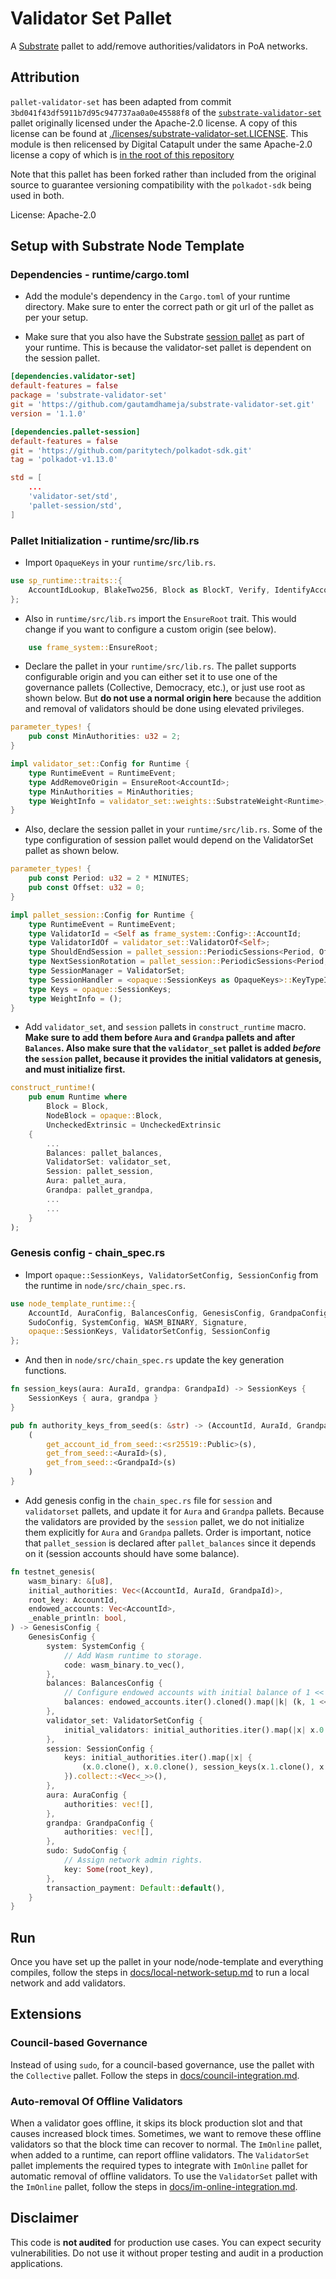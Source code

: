 # Validator Set Pallet

A [Substrate](https://github.com/paritytech/polkadot-sdk/tree/master/substrate#substrate) pallet to add/remove authorities/validators in PoA networks.

## Attribution

`pallet-validator-set` has been adapted from commit `3bd041f43df5911b7d95c947737aa0a0e45588f8` of the
[`substrate-validator-set`](https://github.com/gautamdhameja/substrate-validator-set) pallet originally
licensed under the Apache-2.0 license. A copy of this license can
be found at [./licenses/substrate-validator-set.LICENSE](./licenses/substrate-validator-set.LICENSE).
This module is then relicensed by Digital Catapult under the same Apache-2.0
license a copy of which is [in the root of this repository](../../LICENSE)

Note that this pallet has been forked rather than included from the original source to guarantee versioning compatibility with the `polkadot-sdk` being used in both.

License: Apache-2.0

## Setup with Substrate Node Template

### Dependencies - runtime/cargo.toml

- Add the module's dependency in the `Cargo.toml` of your runtime directory. Make sure to enter the correct path or git url of the pallet as per your setup.

- Make sure that you also have the Substrate [session pallet](https://github.com/paritytech/polkadot-sdk/tree/master/substrate/frame/session) as part of your runtime. This is because the validator-set pallet is dependent on the session pallet.

```toml
[dependencies.validator-set]
default-features = false
package = 'substrate-validator-set'
git = 'https://github.com/gautamdhameja/substrate-validator-set.git'
version = '1.1.0'

[dependencies.pallet-session]
default-features = false
git = 'https://github.com/paritytech/polkadot-sdk.git'
tag = 'polkadot-v1.13.0'
```

```toml
std = [
	...
	'validator-set/std',
	'pallet-session/std',
]
```

### Pallet Initialization - runtime/src/lib.rs

- Import `OpaqueKeys` in your `runtime/src/lib.rs`.

```rust
use sp_runtime::traits::{
	AccountIdLookup, BlakeTwo256, Block as BlockT, Verify, IdentifyAccount, NumberFor, OpaqueKeys,
};
```

- Also in `runtime/src/lib.rs` import the `EnsureRoot` trait. This would change if you want to configure a custom origin (see below).

```rust
	use frame_system::EnsureRoot;
```

- Declare the pallet in your `runtime/src/lib.rs`. The pallet supports configurable origin and you can either set it to use one of the governance pallets (Collective, Democracy, etc.), or just use root as shown below. But **do not use a normal origin here** because the addition and removal of validators should be done using elevated privileges.

```rust
parameter_types! {
	pub const MinAuthorities: u32 = 2;
}

impl validator_set::Config for Runtime {
	type RuntimeEvent = RuntimeEvent;
	type AddRemoveOrigin = EnsureRoot<AccountId>;
	type MinAuthorities = MinAuthorities;
	type WeightInfo = validator_set::weights::SubstrateWeight<Runtime>;
}
```

- Also, declare the session pallet in your `runtime/src/lib.rs`. Some of the type configuration of session pallet would depend on the ValidatorSet pallet as shown below.

```rust
parameter_types! {
	pub const Period: u32 = 2 * MINUTES;
	pub const Offset: u32 = 0;
}

impl pallet_session::Config for Runtime {
	type RuntimeEvent = RuntimeEvent;
	type ValidatorId = <Self as frame_system::Config>::AccountId;
	type ValidatorIdOf = validator_set::ValidatorOf<Self>;
	type ShouldEndSession = pallet_session::PeriodicSessions<Period, Offset>;
	type NextSessionRotation = pallet_session::PeriodicSessions<Period, Offset>;
	type SessionManager = ValidatorSet;
	type SessionHandler = <opaque::SessionKeys as OpaqueKeys>::KeyTypeIdProviders;
	type Keys = opaque::SessionKeys;
	type WeightInfo = ();
}
```

- Add `validator_set`, and `session` pallets in `construct_runtime` macro. **Make sure to add them before `Aura` and `Grandpa` pallets and after `Balances`. Also make sure that the `validator_set` pallet is added _before_ the `session` pallet, because it provides the initial validators at genesis, and must initialize first.**

```rust
construct_runtime!(
	pub enum Runtime where
		Block = Block,
		NodeBlock = opaque::Block,
		UncheckedExtrinsic = UncheckedExtrinsic
	{
		...
		Balances: pallet_balances,
		ValidatorSet: validator_set,
		Session: pallet_session,
		Aura: pallet_aura,
		Grandpa: pallet_grandpa,
		...
		...
	}
);
```

### Genesis config - chain_spec.rs

- Import `opaque::SessionKeys, ValidatorSetConfig, SessionConfig` from the runtime in `node/src/chain_spec.rs`.

```rust
use node_template_runtime::{
	AccountId, AuraConfig, BalancesConfig, GenesisConfig, GrandpaConfig,
	SudoConfig, SystemConfig, WASM_BINARY, Signature,
	opaque::SessionKeys, ValidatorSetConfig, SessionConfig
};
```

- And then in `node/src/chain_spec.rs` update the key generation functions.

```rust
fn session_keys(aura: AuraId, grandpa: GrandpaId) -> SessionKeys {
	SessionKeys { aura, grandpa }
}

pub fn authority_keys_from_seed(s: &str) -> (AccountId, AuraId, GrandpaId) {
	(
		get_account_id_from_seed::<sr25519::Public>(s),
		get_from_seed::<AuraId>(s),
		get_from_seed::<GrandpaId>(s)
	)
}
```

- Add genesis config in the `chain_spec.rs` file for `session` and `validatorset` pallets, and update it for `Aura` and `Grandpa` pallets. Because the validators are provided by the `session` pallet, we do not initialize them explicitly for `Aura` and `Grandpa` pallets. Order is important, notice that `pallet_session` is declared after `pallet_balances` since it depends on it (session accounts should have some balance).

```rust
fn testnet_genesis(
	wasm_binary: &[u8],
	initial_authorities: Vec<(AccountId, AuraId, GrandpaId)>,
	root_key: AccountId,
	endowed_accounts: Vec<AccountId>,
	_enable_println: bool,
) -> GenesisConfig {
	GenesisConfig {
		system: SystemConfig {
			// Add Wasm runtime to storage.
			code: wasm_binary.to_vec(),
		},
		balances: BalancesConfig {
			// Configure endowed accounts with initial balance of 1 << 60.
			balances: endowed_accounts.iter().cloned().map(|k| (k, 1 << 60)).collect(),
		},
		validator_set: ValidatorSetConfig {
			initial_validators: initial_authorities.iter().map(|x| x.0.clone()).collect::<Vec<_>>(),
		},
		session: SessionConfig {
			keys: initial_authorities.iter().map(|x| {
				(x.0.clone(), x.0.clone(), session_keys(x.1.clone(), x.2.clone()))
			}).collect::<Vec<_>>(),
		},
		aura: AuraConfig {
			authorities: vec![],
		},
		grandpa: GrandpaConfig {
			authorities: vec![],
		},
		sudo: SudoConfig {
			// Assign network admin rights.
			key: Some(root_key),
		},
		transaction_payment: Default::default(),
	}
}
```

## Run

Once you have set up the pallet in your node/node-template and everything compiles, follow the steps in [docs/local-network-setup.md](./docs/local-network-setup.md) to run a local network and add validators.

## Extensions

### Council-based Governance

Instead of using `sudo`, for a council-based governance, use the pallet with the `Collective` pallet. Follow the steps in [docs/council-integration.md](./docs/council-integration.md).

### Auto-removal Of Offline Validators

When a validator goes offline, it skips its block production slot and that causes increased block times. Sometimes, we want to remove these offline validators so that the block time can recover to normal. The `ImOnline` pallet, when added to a runtime, can report offline validators. The `ValidatorSet` pallet implements the required types to integrate with `ImOnline` pallet for automatic removal of offline validators. To use the `ValidatorSet` pallet with the `ImOnline` pallet, follow the steps in [docs/im-online-integration.md](./docs/im-online-integration.md).

## Disclaimer

This code is **not audited** for production use cases. You can expect security vulnerabilities. Do not use it without proper testing and audit in a production applications.
